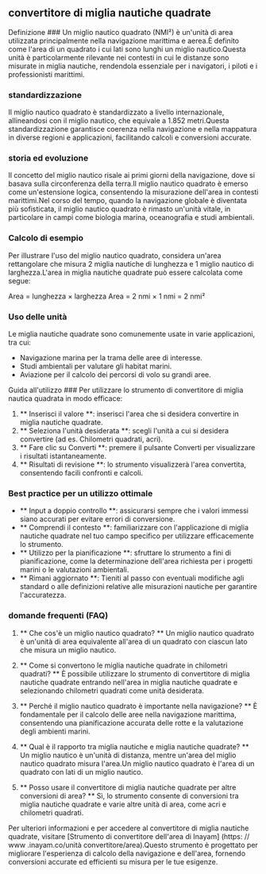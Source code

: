 ## convertitore di miglia nautiche quadrate

Definizione ###
Un miglio nautico quadrato (NMI²) è un'unità di area utilizzata principalmente nella navigazione marittima e aerea.È definito come l'area di un quadrato i cui lati sono lunghi un miglio nautico.Questa unità è particolarmente rilevante nei contesti in cui le distanze sono misurate in miglia nautiche, rendendola essenziale per i navigatori, i piloti e i professionisti marittimi.

### standardizzazione
Il miglio nautico quadrato è standardizzato a livello internazionale, allineandosi con il miglio nautico, che equivale a 1.852 metri.Questa standardizzazione garantisce coerenza nella navigazione e nella mappatura in diverse regioni e applicazioni, facilitando calcoli e conversioni accurate.

### storia ed evoluzione
Il concetto del miglio nautico risale ai primi giorni della navigazione, dove si basava sulla circonferenza della terra.Il miglio nautico quadrato è emerso come un'estensione logica, consentendo la misurazione dell'area in contesti marittimi.Nel corso del tempo, quando la navigazione globale è diventata più sofisticata, il miglio nautico quadrato è rimasto un'unità vitale, in particolare in campi come biologia marina, oceanografia e studi ambientali.

### Calcolo di esempio
Per illustrare l'uso del miglio nautico quadrato, considera un'area rettangolare che misura 2 miglia nautiche di lunghezza e 1 miglio nautico di larghezza.L'area in miglia nautiche quadrate può essere calcolata come segue:

Area = lunghezza × larghezza
Area = 2 nmi × 1 nmi = 2 nmi²

### Uso delle unità
Le miglia nautiche quadrate sono comunemente usate in varie applicazioni, tra cui:
- Navigazione marina per la trama delle aree di interesse.
- Studi ambientali per valutare gli habitat marini.
- Aviazione per il calcolo dei percorsi di volo su grandi aree.

Guida all'utilizzo ###
Per utilizzare lo strumento di convertitore di miglia nautica quadrata in modo efficace:
1. ** Inserisci il valore **: inserisci l'area che si desidera convertire in miglia nautiche quadrate.
2. ** Seleziona l'unità desiderata **: scegli l'unità a cui si desidera convertire (ad es. Chilometri quadrati, acri).
3. ** Fare clic su Converti **: premere il pulsante Converti per visualizzare i risultati istantaneamente.
4. ** Risultati di revisione **: lo strumento visualizzerà l'area convertita, consentendo facili confronti e calcoli.

### Best practice per un utilizzo ottimale
- ** Input a doppio controllo **: assicurarsi sempre che i valori immessi siano accurati per evitare errori di conversione.
- ** Comprendi il contesto **: familiarizzare con l'applicazione di miglia nautiche quadrate nel tuo campo specifico per utilizzare efficacemente lo strumento.
- ** Utilizzo per la pianificazione **: sfruttare lo strumento a fini di pianificazione, come la determinazione dell'area richiesta per i progetti marini o le valutazioni ambientali.
- ** Rimani aggiornato **: Tieniti al passo con eventuali modifiche agli standard o alle definizioni relative alle misurazioni nautiche per garantire l'accuratezza.

### domande frequenti (FAQ)

1. ** Che cos'è un miglio nautico quadrato? **
Un miglio nautico quadrato è un'unità di area equivalente all'area di un quadrato con ciascun lato che misura un miglio nautico.

2. ** Come si convertono le miglia nautiche quadrate in chilometri quadrati? **
È possibile utilizzare lo strumento di convertitore di miglia nautiche quadrate entrando nell'area in miglia nautiche quadrate e selezionando chilometri quadrati come unità desiderata.

3. ** Perché il miglio nautico quadrato è importante nella navigazione? **
È fondamentale per il calcolo delle aree nella navigazione marittima, consentendo una pianificazione accurata delle rotte e la valutazione degli ambienti marini.

4. ** Qual è il rapporto tra miglia nautiche e miglia nautiche quadrate? **
Un miglio nautico è un'unità di distanza, mentre un'area del miglio nautico quadrato misura l'area.Un miglio nautico quadrato è l'area di un quadrato con lati di un miglio nautico.

5. ** Posso usare il convertitore di miglia nautiche quadrate per altre conversioni di area? **
Sì, lo strumento consente di conversioni tra miglia nautiche quadrate e varie altre unità di area, come acri e chilometri quadrati.

Per ulteriori informazioni e per accedere al convertitore di miglia nautiche quadrate, visitare [Strumento di convertitore dell'area di Inayam] (https: // www .inayam.co/unità convertitore/area).Questo strumento è progettato per migliorare l'esperienza di calcolo della navigazione e dell'area, fornendo conversioni accurate ed efficienti su misura per le tue esigenze.